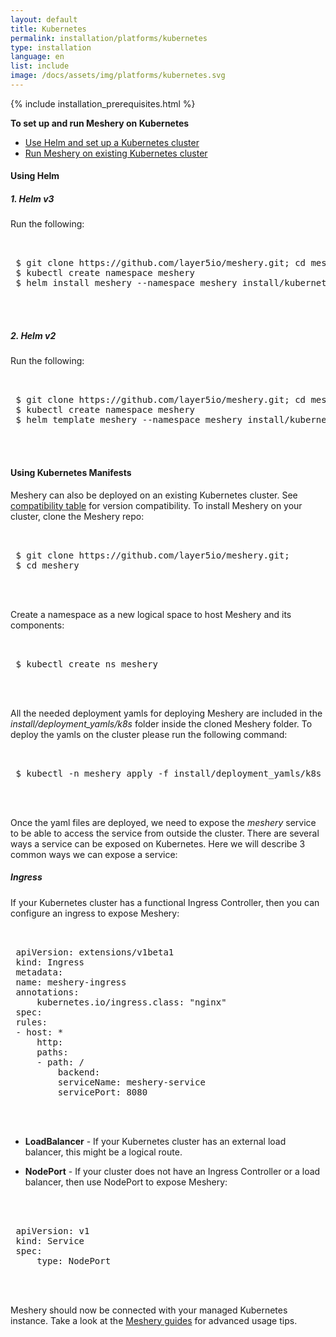```yaml
---
layout: default
title: Kubernetes
permalink: installation/platforms/kubernetes
type: installation
language: en
list: include
image: /docs/assets/img/platforms/kubernetes.svg
---
```


{% include installation_prerequisites.html %}

**To set up and run Meshery on Kubernetes** 

- [ Use Helm and set up a Kubernetes cluster](#using-helm)
- [Run Meshery on existing Kubernetes cluster](#using-kubernetes-manifests)

#### **Using Helm**

##### 1. **Helm v3**
Run the following:

 <pre class="codeblock-pre">
 <div class="codeblock"><div class="clipboardjs">
 $ git clone https://github.com/layer5io/meshery.git; cd meshery
 $ kubectl create namespace meshery
 $ helm install meshery --namespace meshery install/kubernetes/helm/meshery
 </div></div>
 </pre>

##### 2. **Helm v2**
Run the following:

 <pre class="codeblock-pre">
 <div class="codeblock"><div class="clipboardjs">
 $ git clone https://github.com/layer5io/meshery.git; cd meshery
 $ kubectl create namespace meshery
 $ helm template meshery --namespace meshery install/kubernetes/helm/meshery | kubectl apply -f -
 </div></div>
 </pre>

#### **Using Kubernetes Manifests**
Meshery can also be deployed on an existing Kubernetes cluster. See [compatibility table](#compatibility-matrix) for version compatibility. To install Meshery on your cluster, clone the Meshery repo:

 <pre class="codeblock-pre">
 <div class="codeblock"><div class="clipboardjs">
 $ git clone https://github.com/layer5io/meshery.git; 
 $ cd meshery
 </div></div>
 </pre>

Create a namespace as a new logical space to host Meshery and its components:

 <pre class="codeblock-pre">
 <div class="codeblock"><div class="clipboardjs">
 $ kubectl create ns meshery
 </div></div>
 </pre>

All the needed deployment yamls for deploying Meshery are included in the *install/deployment_yamls/k8s* folder inside the cloned Meshery folder. To deploy the yamls on the cluster please run the following command:

 <pre class="codeblock-pre">
 <div class="codeblock"><div class="clipboardjs">
 $ kubectl -n meshery apply -f install/deployment_yamls/k8s
 </div></div>
 </pre>

Once the yaml files are deployed, we need to expose the *meshery* service to be able to access the service from outside the cluster. There are several ways a service can be exposed on Kubernetes. Here we will describe 3 common ways we can expose a service:

##### **Ingress** 

If your Kubernetes cluster has a functional Ingress Controller, then you can configure an ingress to expose Meshery: 

 <pre class="codeblock-pre">
 <div class="codeblock"><div class="clipboardjs">
 apiVersion: extensions/v1beta1
 kind: Ingress
 metadata:
 name: meshery-ingress
 annotations:
     kubernetes.io/ingress.class: "nginx"
 spec:
 rules:
 - host: *
     http:
     paths:
     - path: /
         backend:
         serviceName: meshery-service
         servicePort: 8080
 </div></div>
 </pre>

* **LoadBalancer** - If your Kubernetes cluster has an external load balancer, this might be a logical route.

* **NodePort** - If your cluster does not have an Ingress Controller or a load balancer, then use NodePort to expose Meshery:

 <pre class="codeblock-pre"><div class="codeblock">
 <div class="clipboardjs">
 apiVersion: v1
 kind: Service
 spec:
     type: NodePort
 </div></div>
 </pre>

Meshery should now be connected with your managed Kubernetes instance. Take a look at the [Meshery guides](/docs/guides) for advanced usage tips.
